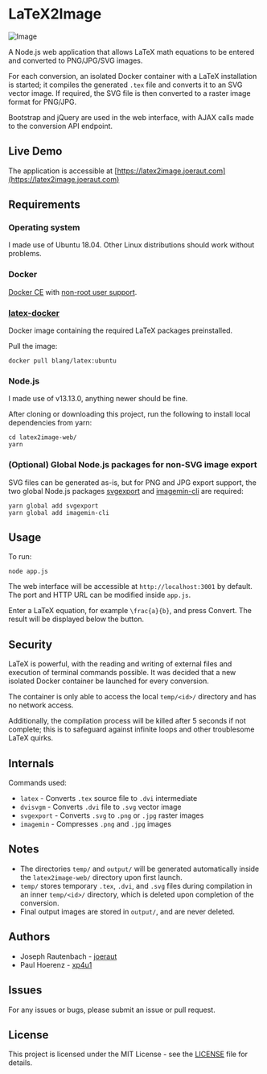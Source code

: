 # LaTeX2Image

![Image](screenshots/main.png)

A Node.js web application that allows LaTeX math equations to be entered and converted to PNG/JPG/SVG images.

For each conversion, an isolated Docker container with a LaTeX installation is started; it compiles the generated `.tex` file and converts it to an SVG vector image. If required, the SVG file is then converted to a raster image format for PNG/JPG.

Bootstrap and jQuery are used in the web interface, with AJAX calls made to the conversion API endpoint.

## Live Demo

The application is accessible at [https://latex2image.joeraut.com](https://latex2image.joeraut.com)

## Requirements

### Operating system

I made use of Ubuntu 18.04. Other Linux distributions should work without problems.

### Docker

[Docker CE](https://docs.docker.com/install/linux/docker-ce/ubuntu/) with [non-root user support](https://docs.docker.com/install/linux/linux-postinstall/#manage-docker-as-a-non-root-user).

### [latex-docker](https://github.com/blang/latex-docker)

Docker image containing the required LaTeX packages preinstalled.

Pull the image:

```
docker pull blang/latex:ubuntu
```

### Node.js

I made use of v13.13.0, anything newer should be fine.

After cloning or downloading this project, run the following to install local dependencies from yarn:

```
cd latex2image-web/
yarn
```

### (Optional) Global Node.js packages for non-SVG image export

SVG files can be generated as-is, but for PNG and JPG export support, the two global Node.js packages [svgexport](https://www.npmjs.com/package/svgexport) and [imagemin-cli](https://www.npmjs.com/package/imagemin-cli) are required:

```
yarn global add svgexport
yarn global add imagemin-cli
```

## Usage

To run:

```
node app.js
```

The web interface will be accessible at `http://localhost:3001` by default. The port and HTTP URL can be modified inside `app.js`.

Enter a LaTeX equation, for example `\frac{a}{b}`, and press Convert. The result will be displayed below the button.

## Security

LaTeX is powerful, with the reading and writing of external files and execution of terminal commands possible. It was decided that a new isolated Docker container be launched for every conversion.

The container is only able to access the local `temp/<id>/` directory and has no network access.

Additionally, the compilation process will be killed after 5 seconds if not complete; this is to safeguard against infinite loops and other troublesome LaTeX quirks.

## Internals

Commands used:

- `latex` - Converts `.tex` source file to `.dvi` intermediate
- `dvisvgm` - Converts `.dvi` file to `.svg` vector image
- `svgexport` - Converts `.svg` to `.png` or `.jpg` raster images
- `imagemin` - Compresses `.png` and `.jpg` images

## Notes

- The directories `temp/` and `output/` will be generated automatically inside the `latex2image-web/` directory upon first launch.
- `temp/` stores temporary `.tex`, `.dvi`, and `.svg` files during compilation in an inner `temp/<id>/` directory, which is deleted upon completion of the conversion.
- Final output images are stored in `output/`, and are never deleted.

## Authors

- Joseph Rautenbach - [joeraut](https://github.com/joeraut)
- Paul Hoerenz - [xp4u1](https://github.com/xp4u1)

## Issues

For any issues or bugs, please submit an issue or pull request.

## License

This project is licensed under the MIT License - see the [LICENSE](LICENSE) file for details.
